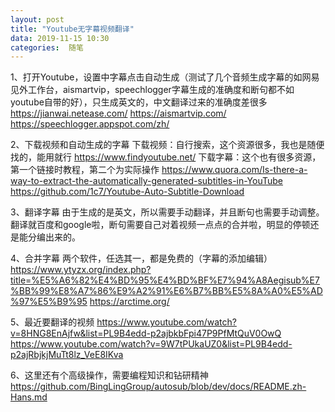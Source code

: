 ```yaml
---
layout: post
title: "Youtube无字幕视频翻译"
data: 2019-11-15 10:30
categories:  随笔
---
```


1、打开Youtube，设置中字幕点击自动生成（测试了几个音频生成字幕的如网易见外工作台，aismartvip，speechlogger字幕生成的准确度和断句都不如youtube自带的好），只生成英文的，中文翻译过来的准确度差很多
https://jianwai.netease.com/
https://aismartvip.com/
https://speechlogger.appspot.com/zh/

2、下载视频和自动生成的字幕
下载视频：自行搜索，这个资源很多，我也是随便找的，能用就行
https://www.findyoutube.net/
下载字幕：这个也有很多资源，第一个链接时教程，第二个为实际操作
https://www.quora.com/Is-there-a-way-to-extract-the-automatically-generated-subtitles-in-YouTube
https://github.com/1c7/Youtube-Auto-Subtitle-Download

3、翻译字幕
由于生成的是英文，所以需要手动翻译，并且断句也需要手动调整。翻译就百度和google啦，断句需要自己对着视频一点点的合并啦，明显的停顿还是能分编出来的。

4、合并字幕
两个软件，任选其一，都是免费的（字幕的添加编辑）
https://www.ytyzx.org/index.php?title=%E5%A6%82%E4%BD%95%E4%BD%BF%E7%94%A8Aegisub%E7%BB%99%E8%A7%86%E9%A2%91%E6%B7%BB%E5%8A%A0%E5%AD%97%E5%B9%95
https://arctime.org/

5、最近要翻译的视频
https://www.youtube.com/watch?v=8HNG8EnAjfw&list=PL9B4edd-p2ajbkbFpi47P9PfMtQuV0OwQ
https://www.youtube.com/watch?v=9W7tPUkaUZ0&list=PL9B4edd-p2ajRbjkjMuTt8lz_VeE8IKva

6、这里还有个高级操作，需要编程知识和钻研精神
https://github.com/BingLingGroup/autosub/blob/dev/docs/README.zh-Hans.md
